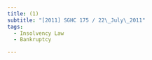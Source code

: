 ```yaml
---
title: (1) 
subtitle: "[2011] SGHC 175 / 22\_July\_2011"
tags:
  - Insolvency Law
  - Bankruptcy

---
```


